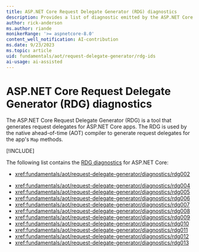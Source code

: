 ```yaml
---
title: ASP.NET Core Request Delegate Generator (RDG) diagnostics
description: Provides a list of diagnostic emitted by the ASP.NET Core Request Delegate Generator (RDG) for Native AOT
author: rick-anderson
ms.author: riande
monikerRange: '>= aspnetcore-8.0'
content_well_notification: AI-contribution
ms.date: 9/23/2023
ms.topic: article
uid: fundamentals/aot/request-delegate-generator/rdg-ids
ai-usage: ai-assisted
---
```

# ASP.NET Core Request Delegate Generator (RDG) diagnostics

<!-- UPDATE 9.0 Activate after release and INCLUDE is updated

[!INCLUDE[](~/includes/not-latest-version.md)]

-->

The ASP.NET Core Request Delegate Generator (RDG) is a tool that generates request delegates for ASP.NET Core apps. The RDG is used by the native ahead-of-time (AOT) compiler to generate request delegates for the app's `Map` methods.

[!INCLUDE[](~/fundamentals/aot/includes/aot_preview.md)]

The following list contains the <!--keep--> [RDG diagnostics](https://source.dot.net/#Microsoft.AspNetCore.Http.RequestDelegateGenerator/DiagnosticDescriptors.cs,44128aef6daa9b5e) for ASP.NET Core:

<!--
* <xref:fundamentals/aot/request-delegate-generator/diagnostics/rdg001>
-->
* <xref:fundamentals/aot/request-delegate-generator/diagnostics/rdg002>
<!--
* <xref:fundamentals/aot/request-delegate-generator/diagnostics/rdg003>
-->
* <xref:fundamentals/aot/request-delegate-generator/diagnostics/rdg004>
* <xref:fundamentals/aot/request-delegate-generator/diagnostics/rdg005>
* <xref:fundamentals/aot/request-delegate-generator/diagnostics/rdg006>
* <xref:fundamentals/aot/request-delegate-generator/diagnostics/rdg007>
* <xref:fundamentals/aot/request-delegate-generator/diagnostics/rdg008>
* <xref:fundamentals/aot/request-delegate-generator/diagnostics/rdg009>
* <xref:fundamentals/aot/request-delegate-generator/diagnostics/rdg010>
* <xref:fundamentals/aot/request-delegate-generator/diagnostics/rdg011>
* <xref:fundamentals/aot/request-delegate-generator/diagnostics/rdg012>
* <xref:fundamentals/aot/request-delegate-generator/diagnostics/rdg013>
<!--
* <xref:fundamentals/aot/request-delegate-generator/diagnostics/rdg014>
* <xref:fundamentals/aot/request-delegate-generator/diagnostics/rdg015>
* <xref:fundamentals/aot/request-delegate-generator/diagnostics/rdg016>
* <xref:fundamentals/aot/request-delegate-generator/diagnostics/rdg017>
* <xref:fundamentals/aot/request-delegate-generator/diagnostics/rdg018>
* <xref:fundamentals/aot/request-delegate-generator/diagnostics/rdg019>
* <xref:fundamentals/aot/request-delegate-generator/diagnostics/rdg020>
* <xref:fundamentals/aot/request-delegate-generator/diagnostics/rdg021>
* <xref:fundamentals/aot/request-delegate-generator/diagnostics/rdg022>
* <xref:fundamentals/aot/request-delegate-generator/diagnostics/rdg023>
* <xref:fundamentals/aot/request-delegate-generator/diagnostics/rdg024>
* <xref:fundamentals/aot/request-delegate-generator/diagnostics/rdg025> -->

